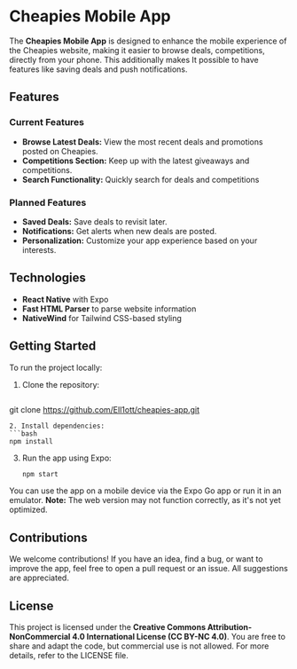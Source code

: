 # Cheapies Mobile App

The **Cheapies Mobile App** is designed to enhance the mobile experience of the Cheapies website, making it easier to browse deals, competitions, directly from your phone. This additionally makes It possible to have features like saving deals and push notifications.

## Features

### Current Features
- **Browse Latest Deals:** View the most recent deals and promotions posted on Cheapies.
- **Competitions Section:** Keep up with the latest giveaways and competitions.
- **Search Functionality:** Quickly search for deals and competitions

### Planned Features
- **Saved Deals:** Save deals to revisit later.
- **Notifications:** Get alerts when new deals are posted.
- **Personalization:** Customize your app experience based on your interests.

## Technologies

- **React Native** with Expo
- **Fast HTML Parser** to parse website information
- **NativeWind** for Tailwind CSS-based styling

## Getting Started

To run the project locally:

1. Clone the repository:
   ```bash
git clone https://github.com/Ell1ott/cheapies-app.git
   ```
2. Install dependencies:
   ```bash
   npm install
   ```
3. Run the app using Expo:
   ```bash
   npm start
   ```

You can use the app on a mobile device via the Expo Go app or run it in an emulator. **Note:** The web version may not function correctly, as it's not yet optimized.

## Contributions

We welcome contributions! If you have an idea, find a bug, or want to improve the app, feel free to open a pull request or an issue. All suggestions are appreciated.

## License

This project is licensed under the **Creative Commons Attribution-NonCommercial 4.0 International License (CC BY-NC 4.0)**. You are free to share and adapt the code, but commercial use is not allowed. For more details, refer to the LICENSE file.